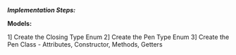 ***Implementation Steps:***

**Models:**

1] Create the Closing Type Enum
2] Create the Pen Type Enum
3] Create the Pen Class - Attributes, Constructor, Methods, Getters

